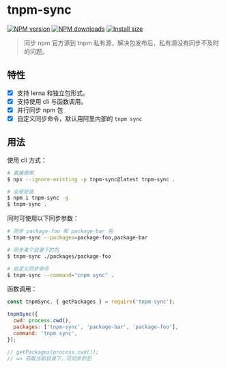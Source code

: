 # tnpm-sync

[![NPM version](https://img.shields.io/npm/v/tnpm-sync.svg?style=flat)](https://npmjs.org/package/tnpm-sync) [![NPM downloads](http://img.shields.io/npm/dm/tnpm-sync.svg?style=flat)](https://npmjs.org/package/tnpm-sync) [![Install size](https://badgen.net/packagephobia/install/tnpm-sync)](https://packagephobia.now.sh/result?p=tnpm-sync)

> 同步 npm 官方源到 tnpm 私有源，解决包发布后，私有源没有同步不及时的问题。

## 特性

- [x] 支持 lerna 和独立包形式。
- [x] 支持使用 cli 与函数调用。
- [x] 并行同步 npm 包
- [x] 自定义同步命令，默认用阿里内部的 `tnpm sync`

## 用法

使用 cli 方式：

```bash
# 直接使用
$ npx --ignore-existing -p tnpm-sync@latest tnpm-sync .

# 全局安装
$ npm i tnpm-sync -g
$ tnpm-sync .
```

同时可使用以下同步参数：

```bash
# 同步 package-foo 和 package-bar 包
$ tnpm-sync --packages=package-foo,package-bar

# 同步某个目录下的包
$ tnpm-sync ./packages/package-foo

# 自定义同步命令
$ tnpm-sync --command="cnpm sync" .
```

函数调用：

```js
const tnpmSync, { getPackages } = require('tnpm-sync');

tnpmSync({
  cwd: process.cwd(),
  packages: ['tnpm-sync', 'package-bar', 'package-foo'],
  command: 'tnpm sync',
});

// getPackages(process.cwd());
// => 获取当前目录下，可同步的包
```
